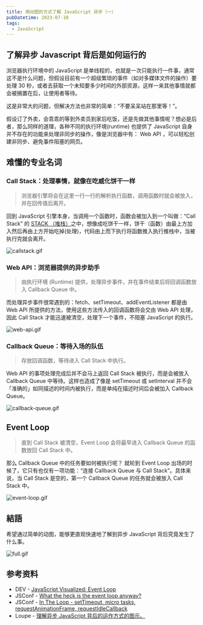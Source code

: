 ```yaml
---
title: 用动图的方式了解 JavaScript 异步（一）
pubDatetime: 2023-07-10
tags:
  - JavaScript
---
```


## 了解异步 Javascript 背后是如何运行的

浏览器执行环境中的 JavaScript 是单线程的，也就是一次只能执行一件事，通常这不是什么问题，但假设目前有一个超级繁琐的事件（如对多媒体文件的操作）要处理 30 秒，或者去获取一个未知要多少时间的外部资源，这样一来其他事情就都会被搁置在后，让使用者等待。

这是非常大的问题，但解决方法也非常的简单：“不要呆呆站在那里等！”。

假设订了外卖，会乖乖的等到外卖员到家后吃饭，还是先做其他事情呢？想必是后者，那么同样的道理，各种不同的执行环境(runtime) 也提供了 JavaScript 自身并不存在的功能来处理非同步的操作，像是浏览器中有： Web API ，可以轻松创建非同步、避免事件阻塞的网页。

## 难懂的专业名词

### Call Stack：处理事情，就像在吃威化饼干一样

> 浏览器引擎将会在这里一行一行的解析执行函数，调用函数时就会被放入，并在回传值后离开。

回到 JavaScript 引擎本身，当调用一个函数时，函数会被加入到一个叫做：“Call Stack” 的 [STACK （堆栈）](https://zh.wikipedia.org/zh-tw/%E5%A0%86%E6%A0%88)之中，想像成吃饼干一样，饼干（函数）由最上方加入然后再由上方开始吃掉(处理)，代码由上而下执行将函数推入执行推栈中，当被执行完就会离开。

![callstack.gif](https://s2.loli.net/2024/02/25/XjN4ZpL3xfqk8cI.gif)​

### Web API：浏览器提供的异步助手

> 由执行环境 (Runtime) 提供，处理异步事件，并在事件结束后将回调函数放入 Callback Queue 中。

而处理异步事件很常遇到的：fetch、setTimeout、addEventListener 都是由 Web API 所提供的方法，使用这些方法传入的回调函数将会交由 Web API 处理，因此 Call Stack 才能迅速被清空，处理下一个事件，不阻塞 JavaScript 的执行。

![web-api.gif](https://s2.loli.net/2024/02/25/2PbeWinN9JAGXrl.gif)​

### Callback Queue：等待入场的队伍

> 存放回调函数，等待进入 Call Stack 中执行。

Web API 的事项处理完成后并不会马上返回 Call Stack 被执行，而是会被放入 Callback Queue 中等待。这样也造成了像是 setTimeout 或 setInterval 并不会「准确的」如同描述的时间内被执行，而是单纯在描述时间后会被加入 Callback Queue。

![callback-queue.gif](https://s2.loli.net/2024/02/25/nPo82f3vB7Cjy1K.gif)​

## Event Loop

> 直到 Call Stack 被清空，Event Loop 会将最早进入 Callback Queue 的函数放回 Call Stack 中。

那么 Callback Queue 中的任务要如何被执行呢？ 就轮到 Event Loop 出场的时候了，它只有也仅有一项功能：“连接 Callback Queue 与 Call Stack”。具体来说，当 Call Stack 是空的，第一个 Callback Queue 的任务就会被放入 Call Stack 中。

![event-loop.gif](https://s2.loli.net/2024/02/25/JY4GyADgeurqPxV.gif)​

## 結語

希望通过简单的动图，能够更直观快速地了解到异步 JavaScript 背后究竟发生了什么事。

![full.gif](https://s2.loli.net/2024/02/25/Nxu4G8EUws52aKI.gif)​

## 参考资料

- DEV - [JavaScript Visualized: Event Loop ](https://dev.to/lydiahallie/javascript-visualized-event-loop-3dif)
- JSConf - [What the heck is the event loop anyway?](https://www.youtube.com/watch?v=8aGhZQkoFbQ&list=WL)
- JSConf - [In The Loop - setTimeout, micro tasks, requestAnimationFrame, requestIdleCallback](https://www.youtube.com/watch?v=cCOL7MC4Pl0)
- Loupe - [理解异步 JavaScript 背后的运作方式的图示。](http://latentflip.com/loupe/?code=JC5vbignYnV0dG9uJywgJ2NsaWNrJywgZnVuY3Rpb24gb25DbGljaygpIHsKICAgIHNldFRpbWVvdXQoZnVuY3Rpb24gdGltZXIoKSB7CiAgICAgICAgY29uc29sZS5sb2coJ1lvdSBjbGlja2VkIHRoZSBidXR0b24hJyk7ICAgIAogICAgfSwgMjAwMCk7Cn0pOwoKY29uc29sZS5sb2coIkhpISIpOwoKc2V0VGltZW91dChmdW5jdGlvbiB0aW1lb3V0KCkgewogICAgY29uc29sZS5sb2coIkNsaWNrIHRoZSBidXR0b24hIik7Cn0sIDUwMDApOwoKY29uc29sZS5sb2coIldlbGNvbWUgdG8gbG91cGUuIik7!!!PGJ1dHRvbj5DbGljayBtZSE8L2J1dHRvbj4%3D)

‍
